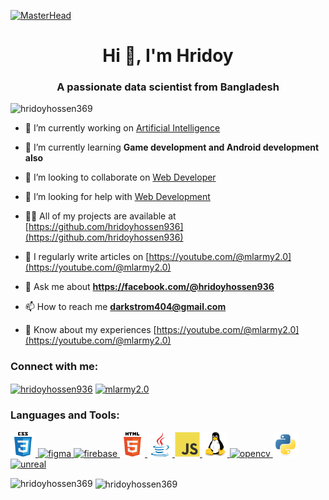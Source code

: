 [![MasterHead](https://ibb.co/Qj1kD01)](https://youtube.com/@mlarmy2.0)

<h1 align="center">Hi 👋, I'm Hridoy</h1>
<h3 align="center">A passionate data scientist from Bangladesh</h3>

<p align="left"> <img src="https://komarev.com/ghpvc/?username=hridoyhossen369&label=Profile%20views&color=0e75b6&style=flat" alt="hridoyhossen369" /> </p>

- 🔭 I’m currently working on [Artificial Intelligence](mlarmy.com)

- 🌱 I’m currently learning **Game development and Android development also**

- 👯 I’m looking to collaborate on [Web Developer](https://facebook.com/@hridoyhossen936)

- 🤝 I’m looking for help with [Web Development](https://facebook.com/@hridoyhossen936)

- 👨‍💻 All of my projects are available at [https://github.com/hridoyhossen936](https://github.com/hridoyhossen936)

- 📝 I regularly write articles on [https://youtube.com/@mlarmy2.0](https://youtube.com/@mlarmy2.0)

- 💬 Ask me about **https://facebook.com/@hridoyhossen936**

- 📫 How to reach me **darkstrom404@gmail.com**

- 📄 Know about my experiences [https://youtube.com/@mlarmy2.0](https://youtube.com/@mlarmy2.0)

<h3 align="left">Connect with me:</h3>
<p align="left">
<a href="https://fb.com/hridoyhossen936" target="blank"><img align="center" src="https://raw.githubusercontent.com/rahuldkjain/github-profile-readme-generator/master/src/images/icons/Social/facebook.svg" alt="hridoyhossen936" height="30" width="40" /></a>
<a href="https://www.youtube.com/c/mlarmy2.0" target="blank"><img align="center" src="https://raw.githubusercontent.com/rahuldkjain/github-profile-readme-generator/master/src/images/icons/Social/youtube.svg" alt="mlarmy2.0" height="30" width="40" /></a>
</p>

<h3 align="left">Languages and Tools:</h3>
<p align="left"> <a href="https://www.w3schools.com/css/" target="_blank" rel="noreferrer"> <img src="https://raw.githubusercontent.com/devicons/devicon/master/icons/css3/css3-original-wordmark.svg" alt="css3" width="40" height="40"/> </a> <a href="https://www.figma.com/" target="_blank" rel="noreferrer"> <img src="https://www.vectorlogo.zone/logos/figma/figma-icon.svg" alt="figma" width="40" height="40"/> </a> <a href="https://firebase.google.com/" target="_blank" rel="noreferrer"> <img src="https://www.vectorlogo.zone/logos/firebase/firebase-icon.svg" alt="firebase" width="40" height="40"/> </a> <a href="https://www.w3.org/html/" target="_blank" rel="noreferrer"> <img src="https://raw.githubusercontent.com/devicons/devicon/master/icons/html5/html5-original-wordmark.svg" alt="html5" width="40" height="40"/> </a> <a href="https://www.java.com" target="_blank" rel="noreferrer"> <img src="https://raw.githubusercontent.com/devicons/devicon/master/icons/java/java-original.svg" alt="java" width="40" height="40"/> </a> <a href="https://developer.mozilla.org/en-US/docs/Web/JavaScript" target="_blank" rel="noreferrer"> <img src="https://raw.githubusercontent.com/devicons/devicon/master/icons/javascript/javascript-original.svg" alt="javascript" width="40" height="40"/> </a> <a href="https://www.linux.org/" target="_blank" rel="noreferrer"> <img src="https://raw.githubusercontent.com/devicons/devicon/master/icons/linux/linux-original.svg" alt="linux" width="40" height="40"/> </a> <a href="https://opencv.org/" target="_blank" rel="noreferrer"> <img src="https://www.vectorlogo.zone/logos/opencv/opencv-icon.svg" alt="opencv" width="40" height="40"/> </a> <a href="https://www.python.org" target="_blank" rel="noreferrer"> <img src="https://raw.githubusercontent.com/devicons/devicon/master/icons/python/python-original.svg" alt="python" width="40" height="40"/> </a> <a href="https://unrealengine.com/" target="_blank" rel="noreferrer"> <img src="https://raw.githubusercontent.com/kenangundogan/fontisto/036b7eca71aab1bef8e6a0518f7329f13ed62f6b/icons/svg/brand/unreal-engine.svg" alt="unreal" width="40" height="40"/> </a> </p>

<p><img align="left" src="https://github-readme-stats.vercel.app/api/top-langs?username=hridoyhossen369&show_icons=true&locale=en&layout=compact" alt="hridoyhossen369" /></p>

<p>&nbsp;<img align="center" src="https://github-readme-stats.vercel.app/api?username=hridoyhossen369&show_icons=true&locale=en" alt="hridoyhossen369" /></p>
